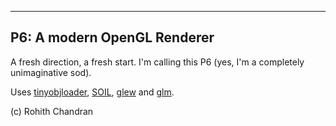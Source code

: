 -------------------------------------------------------------------------------
P6: A modern OpenGL Renderer
-------------------------------------------------------------------------------
A fresh direction, a fresh start. I'm calling this P6 (yes, I'm a completely unimaginative sod).

Uses [tinyobjloader](http://syoyo.github.io/tinyobjloader/), [SOIL](http://lonesock.net/soil.html), [glew](http://glew.sourceforge.net/) and [glm](http://glm.g-truc.net/).

(c) Rohith Chandran

